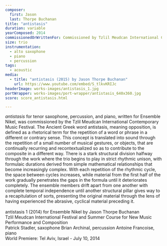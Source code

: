 ```yaml
---
composer:
  first: Jason
  last: Thorpe Buchanan
title: "antistasis"
duration: variable
yearComposed: 2014
commissionedOrWrittenFor: Commissioned by Tzlil Meudcan International Contemporary Music Festival for Ensemble Nikel
size: trio
instrumentation:
  - alto saxophone
  - piano
  - percussion
tags:
  - acoustic
media:
  - title: "antistasis (2015) by Jason Thorpe Buchanan"
    url: https://www.youtube.com/embed/S_tlkvKRIJc
headerImage: works-images/antistasis_1.jpg
portWrapper: works-images/port-wrapper/antistasis_640x360.jpg
score: score_antistasis.html

---
```


<em>antistasis</em> for tenor saxophone, percussion, and piano, written for Ensemble Nikel, was commissioned by the Tzlil Meudcan International Contemporary Music Festival. The Ancient Greek word antistasis, meaning opposition, is defined as a rhetorical term for the repetition of a word or phrase in a different or contrary sense. This concept is translated into sound through the repetition of a small number of musical gestures, or objects, that are continually recurring and recontextualized so as to contribute to the composite in a different way. There is a stark structural division halfway through the work where the trio begins to play in strict rhythmic unison, with formulaic durations derived from simple mathematical relationships that become increasingly complex. With each repetition of the rhythmic cycle, the space between cycles increases, while material from the first half of the work gradually penetrates the gaps in the formula until it deteriorates completely. The ensemble members drift apart from one another with complete temporal independence until another structural pillar gives way to a recapitulation of sorts, presenting the original material through the lens of having experienced the abrasive, cyclical material preceding it.
<br><br>
antistasis 1 (2014) for Ensemble Nikel
by Jason Thorpe Buchanan
<br>
Tzlil Meudcan International Festival and Summer Course for New Music Performance and Composition
<br>
Patrick Stadler, saxophone
Brian Archinal, percussion
Antoine Francoise, piano
<br>
World Premiere: Tel Aviv, Israel - July 10, 2014
